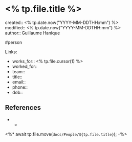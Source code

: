 # <% tp.file.title %>

created:: <% tp.date.now("YYYY-MM-DDTHH:mm") %>  
modified:: <% tp.date.now("YYYY-MM-DDTHH:mm") %>  
author:: Guillaume Hanique

#person 

Links:

- works_for:: <% tp.file.cursor(1) %>
- worked_for::
- team::
- title::
- email:: 
- phone::
- dob:: 

## References

- -
<%*
await tp.file.move(`docs/People/${tp.file.title}`);
-%>
